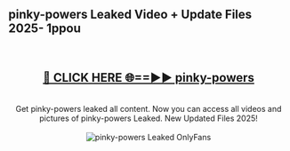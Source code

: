 <h2>pinky-powers Leaked Video + Update Files 2025- 1ppou</h2>
<br>
<div align="center">
<h2><a href="https://libra.edu.pl?pinky-powers" rel="nofollow">🔴 CLICK HERE 🌐==►► pinky-powers</a></h2>
<br>
Get pinky-powers leaked all content. Now you can access all videos and pictures of pinky-powers Leaked. New Updated Files 2025!
<br>
<br>
<a href="https://libra.edu.pl?pinky-powers" rel="nofollow" data-target="animated-image.originalLink"><img src="https://i.ibb.co.com/WyWwxjT/player-gif2.gif" alt="pinky-powers Leaked OnlyFans" style="max-width: 100%; display: inline-block;" data-target="animated-image.originalImage"></a>
</div>
<br>